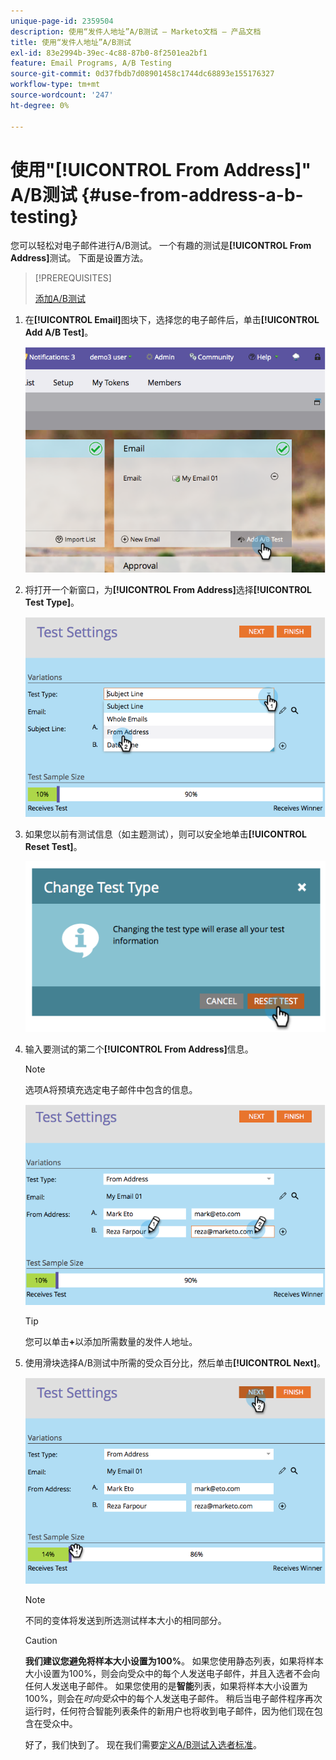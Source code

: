 ```yaml
---
unique-page-id: 2359504
description: 使用“发件人地址”A/B测试 — Marketo文档 — 产品文档
title: 使用“发件人地址”A/B测试
exl-id: 83e2994b-39ec-4c88-87b0-8f2501ea2bf1
feature: Email Programs, A/B Testing
source-git-commit: 0d37fbdb7d08901458c1744dc68893e155176327
workflow-type: tm+mt
source-wordcount: '247'
ht-degree: 0%

---
```


# 使用&quot;[!UICONTROL From Address]&quot; A/B测试 {#use-from-address-a-b-testing}

您可以轻松对电子邮件进行A/B测试。 一个有趣的测试是&#x200B;**[!UICONTROL From Address]**&#x200B;测试。 下面是设置方法。

>[!PREREQUISITES]
>
>[添加A/B测试](/help/marketo/product-docs/email-marketing/email-programs/email-program-actions/email-test-a-b-test/add-an-a-b-test.md)

1. 在&#x200B;**[!UICONTROL Email]**&#x200B;图块下，选择您的电子邮件后，单击&#x200B;**[!UICONTROL Add A/B Test]**。

   ![](assets/image2014-9-12-15-3a32-3a8.png)

1. 将打开一个新窗口，为&#x200B;**[!UICONTROL From Address]**&#x200B;选择&#x200B;**[!UICONTROL Test Type]**。

   ![](assets/image2014-9-12-15-3a32-3a22.png)

1. 如果您以前有测试信息（如主题测试），则可以安全地单击&#x200B;**[!UICONTROL Reset Test]**。

   ![](assets/image2014-9-12-15-3a32-3a28.png)

1. 输入要测试的第二个&#x200B;**[!UICONTROL From Address]**&#x200B;信息。

   >[!NOTE]
   >
   >选项A将预填充选定电子邮件中包含的信息。

   ![](assets/image2014-9-12-15-3a32-3a34.png)

   >[!TIP]
   >
   >您可以单击&#x200B;**+**&#x200B;以添加所需数量的发件人地址。

1. 使用滑块选择A/B测试中所需的受众百分比，然后单击&#x200B;**[!UICONTROL Next]**。

   ![](assets/image2014-9-12-15-3a33-3a41.png)

   >[!NOTE]
   >
   >不同的变体将发送到所选测试样本大小的相同部分。

   >[!CAUTION]
   >
   >**我们建议您避免将样本大小设置为100%**。 如果您使用静态列表，如果将样本大小设置为100%，则会向受众中的每个人发送电子邮件，并且入选者不会向任何人发送电子邮件。 如果您使用的是&#x200B;**智能**&#x200B;列表，如果将样本大小设置为100%，则会在&#x200B;_时向受众_&#x200B;中的每个人发送电子邮件。 稍后当电子邮件程序再次运行时，任何符合智能列表条件的新用户也将收到电子邮件，因为他们现在包含在受众中。

   好了，我们快到了。 现在我们需要[定义A/B测试入选者标准](/help/marketo/product-docs/email-marketing/email-programs/email-program-actions/email-test-a-b-test/define-the-a-b-test-winner-criteria.md)。
